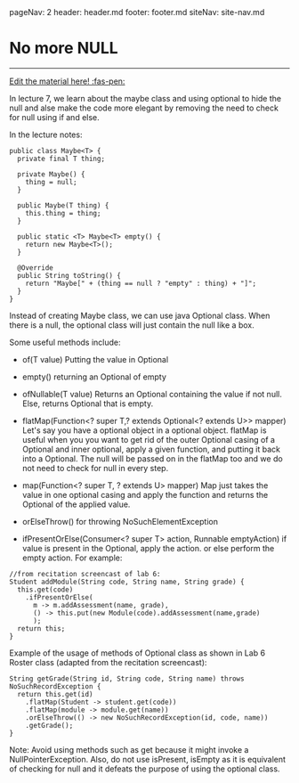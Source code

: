 <frontmatter>
  pageNav: 2
  header: header.md
  footer: footer.md
  siteNav: site-nav.md
</frontmatter>

<br> 

# No more NULL
<hr>

<!-- DO NOT DELETE THIS LINK AND PLEASE WRITE BELOW THIS LINK-->
[Edit the material here! :fas-pen:](https://github.com/nus-cs2030/1920-s2/edit/master/contents/textbook/lecture07/Optional/Optional.md)
<!-- DO NOT DELETE THIS LINK AND PLEASE WRITE BELOW THIS LINK-->

In lecture 7, we learn about the maybe class and using optional to hide the null and alse make the code more elegant by removing the need
to check for null using if and else.

In the lecture notes:
```
public class Maybe<T> {
  private final T thing;
  
  private Maybe() {
    thing = null;
  }
  
  public Maybe(T thing) {
    this.thing = thing;
  }
  
  public static <T> Maybe<T> empty() {
    return new Maybe<T>();
  }
  
  @Override
  public String toString() {
    return "Maybe[" + (thing == null ? "empty" : thing) + "]";
  }
}
```

Instead of creating Maybe class, we can use java Optional class. When there is a null, the optional class will just contain the null
like a box.

Some useful methods include:
- of(T value)
Putting the value in Optional

- empty()
returning an Optional of empty

- ofNullable(T value)
Returns an Optional containing the value if not null. Else, returns Optional that is empty.

- flatMap(Function<? super T,? extends Optional<? extends U>> mapper)
Let's say you have a optional object in a optional object.
flatMap is useful when you you want to get rid of the outer Optional casing of a Optional and inner optional, apply a given function,
and putting it back into a Optional. The null will be passed on in the flatMap too and we do not need to
check for null in every step.

- map(Function<? super T, ? extends U> mapper)
Map just takes the value in one optional casing and apply the function and returns the Optional of the applied value.

- orElseThrow()
for throwing NoSuchElementException

- ifPresentOrElse(Consumer<? super T> action, Runnable emptyAction)
if value is present in the Optional, apply the action. or else perform the empty action.
For example:
```
//from recitation screencast of lab 6:
Student addModule(String code, String name, String grade) {
  this.get(code)
    .ifPresentOrElse(
      m -> m.addAssessment(name, grade),
      () -> this.put(new Module(code).addAssessment(name,grade)
      );
  return this;
}
 ```

Example of the usage of methods of Optional class as shown in Lab 6 Roster class (adapted from the recitation screencast):
```
String getGrade(String id, String code, String name) throws NoSuchRecordException {
  return this.get(id)
    .flatMap(Student -> student.get(code))
    .flatMap(module -> module.get(name))
    .orElseThrow(() -> new NoSuchRecordException(id, code, name))
    .getGrade();
}
```

Note: Avoid using methods such as get because it might invoke a NullPointerException. Also, do not use isPresent, isEmpty as it is
equivalent of checking for null and it defeats the purpose of using the optional class.


